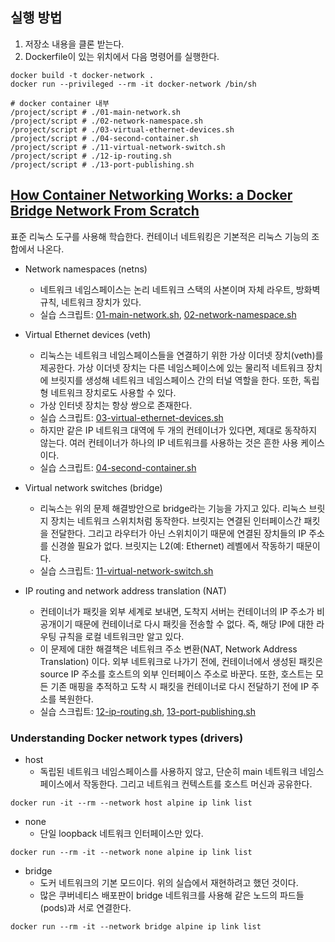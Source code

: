 ## 실행 방법

1. 저장소 내용을 클론 받는다.
2. Dockerfile이 있는 위치에서 다음 명령어를 실행한다.

```shell
docker build -t docker-network .
docker run --privileged --rm -it docker-network /bin/sh

# docker container 내부 
/project/script # ./01-main-network.sh
/project/script # ./02-network-namespace.sh
/project/script # ./03-virtual-ethernet-devices.sh
/project/script # ./04-second-container.sh
/project/script # ./11-virtual-network-switch.sh
/project/script # ./12-ip-routing.sh
/project/script # ./13-port-publishing.sh
```

## [How Container Networking Works: a Docker Bridge Network From Scratch](https://labs.iximiuz.com/tutorials/container-networking-from-scratch)

표준 리눅스 도구를 사용해 학습한다. 컨테이너 네트워킹은 기본적은 리눅스 기능의 조합에서 나온다.

- Network namespaces (netns)
  - 네트워크 네임스페이스는 논리 네트워크 스택의 사본이며 자체 라우트, 방화벽 규칙, 네트워크 장치가 있다.
  - 실습 스크립트: [01-main-network.sh](https://github.com/pinstinct/container-network-study/blob/84cae4a9a14cdf39daeb95ae9d9780a19ae07ea9/script/01-main-network.sh), [02-network-namespace.sh](https://github.com/pinstinct/container-network-study/blob/84cae4a9a14cdf39daeb95ae9d9780a19ae07ea9/script/02-network-namespace.sh)
- Virtual Ethernet devices (veth)
  - 리눅스는 네트워크 네임스페이스들을 연결하기 위한 가상 이더넷 장치(veth)를 제공한다. 가상 이더넷 장치는 다른 네임스페이스에 있는 물리적 네트워크 장치에 브릿지를 생성해 네트워크 네임스페이스 간의 터널 역할을 한다. 또한, 독립형 네트워크 장치로도 사용할 수 있다.
  - 가상 인터넷 장치는 항상 쌍으로 존재한다.
  - 실습 스크립트: [03-virtual-ethernet-devices.sh](https://github.com/pinstinct/container-network-study/blob/84cae4a9a14cdf39daeb95ae9d9780a19ae07ea9/script/03-virtual-ethernet-devices.sh)
  - 하지만 같은 IP 네트워크 대역에 두 개의 컨테이너가 있다면, 제대로 동작하지 않는다. 여러 컨테이너가 하나의 IP 네트워크를 사용하는 것은 흔한 사용 케이스이다.
  - 실습 스크립트: [04-second-container.sh](https://github.com/pinstinct/container-network-study/blob/84cae4a9a14cdf39daeb95ae9d9780a19ae07ea9/script/04-second-container.sh)
- Virtual network switches (bridge)
  - 리눅스는 위의 문제 해결방안으로 bridge라는 기능을 가지고 있다. 리눅스 브릿지 장치는 네트워크 스위치처럼 동작한다. 브릿지는 연결된 인터페이스간 패킷을 전달한다. 그리고 라우터가 아닌 스위치이기 때문에 연결된 장치들의 IP 주소를 신경쓸 필요가 없다. 브릿지는 L2(예: Ethernet) 레벨에서 작동하기 때문이다.
  - 실습 스크립트: [11-virtual-network-switch.sh](https://github.com/pinstinct/container-network-study/blob/84cae4a9a14cdf39daeb95ae9d9780a19ae07ea9/script/11-virtual-network-switch.sh)

- IP routing and network address translation (NAT)
  - 컨테이너가 패킷을 외부 세계로 보내면, 도착지 서버는 컨테이너의 IP 주소가 비공개이기 때문에 컨테이너로 다시 패킷을 전송할 수 없다. 즉, 해당 IP에 대한 라우팅 규칙을 로컬 네트워크만 알고 있다. 
  - 이 문제에 대한 해결책은 네트워크 주소 변환(NAT, Network Address Translation) 이다. 외부 네트워크로 나가기 전에, 컨테이너에서 생성된 패킷은 source IP 주소를 호스트의 외부 인터페이스 주소로 바꾼다. 또한, 호스트는 모든 기존 매핑을 추적하고 도착 시 패킷을 컨테이너로 다시 전달하기 전에 IP 주소를 복원한다.
  - 실습 스크립트: [12-ip-routing.sh](https://github.com/pinstinct/container-network-study/blob/84cae4a9a14cdf39daeb95ae9d9780a19ae07ea9/script/12-ip-routing.sh), [13-port-publishing.sh](https://github.com/pinstinct/container-network-study/blob/84cae4a9a14cdf39daeb95ae9d9780a19ae07ea9/script/13-port-publishing.sh)

### Understanding Docker network types (drivers)

- host
  - 독립된 네트워크 네임스페이스를 사용하지 않고, 단순히 main 네트워크 네임스페이스에서 작동한다. 그리고 네트워크 컨텍스트를 호스트 머신과 공유한다.

```shell
docker run -it --rm --network host alpine ip link list
```

- none
  - 단일 loopback 네트워크 인터페이스만 있다.

```shell
docker run --rm -it --network none alpine ip link list
```

- bridge
  - 도커 네트워크의 기본 모드이다. 위의 실습에서 재현하려고 했던 것이다.
  - 많은 쿠버네티스 배포판이 bridge 네트워크를 사용해 같은 노드의 파드들(pods)과 서로 연결한다.

```shell
docker run --rm -it --network bridge alpine ip link list
```
